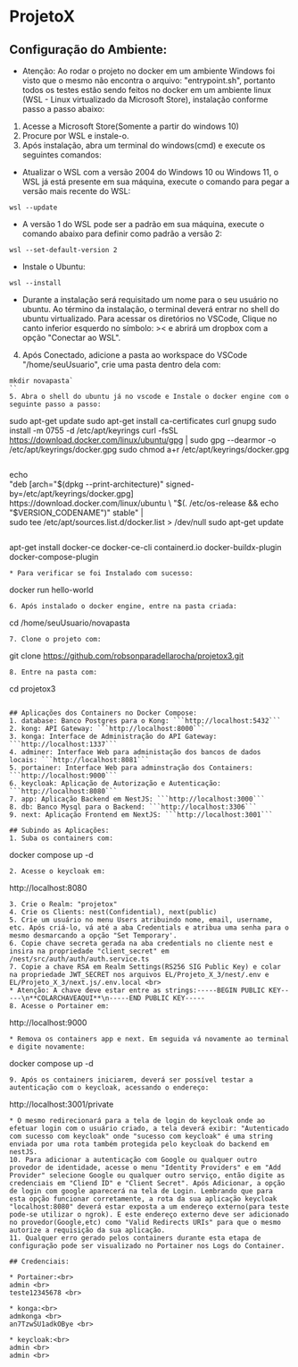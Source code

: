 # ProjetoX

## Configuração do Ambiente:

* Atenção: Ao rodar o projeto no docker em um ambiente Windows foi visto que o mesmo não encontra o arquivo: "entrypoint.sh", portanto todos os testes estão sendo feitos no docker em um ambiente linux (WSL - Linux virtualizado da Microsoft Store), instalação conforme passo a passo abaixo:

1. Acesse a Microsoft Store(Somente a partir do windows 10)
2. Procure por WSL e instale-o.
3. Após instalação, abra um terminal do windows(cmd) e execute os seguintes comandos:
* Atualizar o WSL com a versão 2004 do Windows 10 ou Windows 11, o WSL já está presente em sua máquina, execute o comando para pegar a versão mais recente do WSL:
```
wsl --update
```
* A versão 1 do WSL pode ser a padrão em sua máquina, execute o comando abaixo para definir como padrão a versão 2:
```
wsl --set-default-version 2
```
* Instale o Ubuntu:
```
wsl --install
```
* Durante a instalação será requisitado um nome para o seu usuário no ubuntu. Ao término da instalação, o terminal deverá entrar no shell do ubuntu virtualizado.
Para acessar os diretórios no VSCode, Clique no canto inferior esquerdo no símbolo: >< e abrirá um dropbox com a opção "Conectar ao WSL".<br>
4. Após Conectado, adicione a pasta ao workspace do VSCode "/home/seuUsuario", crie uma pasta dentro dela com: 
```
mkdir novapasta`
``
5. Abra o shell do ubuntu já no vscode e Instale o docker engine com o seguinte passo a passo:
```
sudo apt-get update
sudo apt-get install ca-certificates curl gnupg
sudo install -m 0755 -d /etc/apt/keyrings
curl -fsSL https://download.docker.com/linux/ubuntu/gpg | sudo gpg --dearmor -o /etc/apt/keyrings/docker.gpg
sudo chmod a+r /etc/apt/keyrings/docker.gpg
```
```
echo \
  "deb [arch="$(dpkg --print-architecture)" signed-by=/etc/apt/keyrings/docker.gpg] https://download.docker.com/linux/ubuntu \
  "$(. /etc/os-release && echo "$VERSION_CODENAME")" stable" | \
  sudo tee /etc/apt/sources.list.d/docker.list > /dev/null
sudo apt-get update
```
```
apt-get install docker-ce docker-ce-cli containerd.io docker-buildx-plugin docker-compose-plugin
```
* Para verificar se foi Instalado com sucesso:
```
docker run hello-world
```
6. Após instalado o docker engine, entre na pasta criada: 
```
cd /home/seuUsuario/novapasta
```
7. Clone o projeto com: 
```
git clone https://github.com/robsonparadellarocha/projetox3.git
```
8. Entre na pasta com:  
```
cd projetox3
```

## Aplicações dos Containers no Docker Compose:
1. database: Banco Postgres para o Kong: ```http://localhost:5432```
2. kong: API Gateway: ```http://localhost:8000```
3. konga: Interface de Administração do API Gateway: ```http://localhost:1337```
4. adminer: Interface Web para administação dos bancos de dados locais: ```http://localhost:8081```
5. portainer: Interface Web para adminstração dos Containers: ```http://localhost:9000```
6. keycloak: Aplicação de Autorização e Autenticação: ```http://localhost:8080```
7. app: Aplicação Backend em NestJS: ```http://localhost:3000```
8. db: Banco Mysql para o Backend: ```http://localhost:3306```
9. next: Aplicação Frontend em NextJS: ```http://localhost:3001```

## Subindo as Aplicações:
1. Suba os containers com: 
```
docker compose up -d
```
2. Acesse o keycloak em: 
```
http://localhost:8080
```
3. Crie o Realm: "projetox"
4. Crie os Clients: nest(Confidential), next(public)
5. Crie um usuário no menu Users atribuindo nome, email, username, etc. Após criá-lo, vá até a aba Credentials e atribua uma senha para o mesmo desmarcando a opção "Set Temporary'.
6. Copie chave secreta gerada na aba credentials no cliente nest e insira na propriedade "client_secret" em /nest/src/auth/auth/auth.service.ts
7. Copie a chave RSA em Realm Settings(RS256 SIG Public Key) e colar na propriedade JWT_SECRET nos arquivos EL/Projeto_X_3/nest/.env e EL/Projeto_X_3/next.js/.env.local <br>
* Atenção: A chave deve estar entre as strings:-----BEGIN PUBLIC KEY-----\n**COLARCHAVEAQUI**\n-----END PUBLIC KEY-----
8. Acesse o Portainer em: 
```
http://localhost:9000
```
* Remova os containers app e next. Em seguida vá novamente ao terminal e digite novamente: 
```
docker compose up -d
```
9. Após os containers iniciarem, deverá ser possível testar a autenticação com o keycloak, acessando o endereço: 
```
http://localhost:3001/private
```
* O mesmo redirecionará para a tela de login do keycloak onde ao efetuar login com o usuário criado, a tela deverá exibir: "Autenticado com sucesso com keycloak" onde "sucesso com keycloak" é uma string enviada por uma rota também protegida pelo keycloak do backend em nestJS.
10. Para adicionar a autenticação com Google ou qualquer outro provedor de identidade, acesse o menu "Identity Providers" e em "Add Provider" selecione Google ou qualquer outro serviço, então digite as credenciais em "Cliend ID" e "Client Secret". Após Adicionar, a opção de login com google aparecerá na tela de Login. Lembrando que para esta opção funcionar corretamente, a rota da sua aplicação keycloak "localhost:8080" deverá estar exposta a um endereço externo(para teste pode-se utilizar o ngrok). E este endereço externo deve ser adicionado no provedor(Google,etc) como "Valid Redirects URIs" para que o mesmo autorize a requisição da sua aplicação.
11. Qualquer erro gerado pelos containers durante esta etapa de configuração pode ser visualizado no Portainer nos Logs do Container.

## Credenciais: 

* Portainer:<br>
admin <br>
teste12345678 <br>

* konga:<br>
admkonga <br>
an7TzwSU1adkOBye <br>

* keycloak:<br>
admin <br>
admin <br>